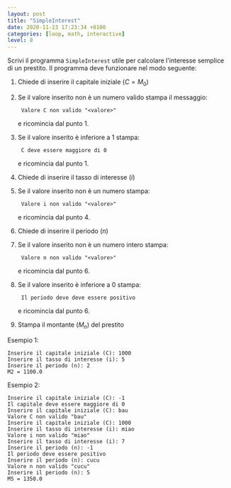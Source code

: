 ```yaml
---
layout: post
title: "SimpleInterest"
date: 2020-11-23 17:23:34 +0100
categories: [loop, math, interactive]
level: 8
---
```


Scrivi il programma `SimpleInterest` utile per calcolare l'interesse semplice di un prestito. Il programma deve funzionare nel modo seguente:

1. Chiede di inserire il capitale iniziale ($C = M_0$)
2. Se il valore inserito non è un numero valido stampa il messaggio:
	
		Valore C non valido "<valore>" 
	e ricomincia dal punto 1.
3. Se il valore inserito è inferiore a 1 stampa: 

		C deve essere maggiore di 0 
	e ricomincia dal punto 1.
4. Chiede di inserire il tasso di interesse ($i$)
5. Se il valore inserito non è un numero stampa: 

		Valore i non valido "<valore>" 
	e ricomincia dal punto 4.
6. Chiede di inserire il periodo ($n$)
7. Se il valore inserito non è un numero intero stampa:
		
		Valore n non valido "<valore>" 
	e ricomincia dal punto 6.
8. Se il valore inserito è inferiore a 0 stampa: 

		Il periodo deve deve essere positivo
	e ricomincia dal punto 6.
9. Stampa il montante ($M_n$) del prestito

Esempio 1:

~~~
Inserire il capitale iniziale (C): 1000
Inserire il tasso di interesse (i): 5
Inserire il periodo (n): 2
M2 = 1100.0
~~~

Esempio 2:

~~~
Inserire il capitale iniziale (C): -1
Il capitale deve essere maggiore di 0
Inserire il capitale iniziale (C): bau
Valore C non valido "bau"
Inserire il capitale iniziale (C): 1000
Inserire il tasso di interesse (i): miao
Valore i non valido "miao"
Inserire il tasso di interesse (i): 7
Inserire il periodo (n): -1
Il periodo deve essere positivo
Inserire il periodo (n): cucu
Valore n non valido "cucu"
Inserire il periodo (n): 5
M5 = 1350.0
~~~
